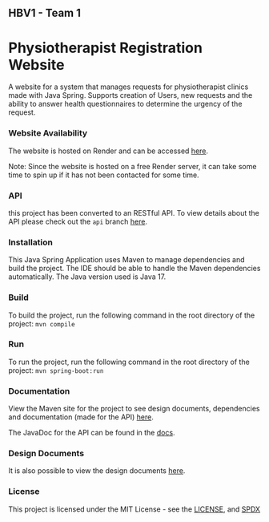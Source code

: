 ## HBV1 - Team 1
# Physiotherapist Registration Website
A website for a system that manages requests for physiotherapist clinics made with Java Spring.
Supports creation of Users, new requests and the ability to answer health questionnaires to determine the urgency of the request.

### Website Availability
The website is hosted on Render and can be accessed [here](https://hbv1.onrender.com/).

Note: Since the website is hosted on a free Render server, it can take some time to spin up if it has not been contacted for some time. 

### API
this project has been converted to an RESTful API. To view details about the API please check out the `api` branch [here](https://github.com/AndriFannar/HBV1/tree/api).

### Installation
This Java Spring Application uses Maven to manage dependencies and build the project. The IDE should be able to handle the Maven dependencies automatically.
The Java version used is Java 17.

### Build
To build the project, run the following command in the root directory of the project:
```mvn compile```

### Run
To run the project, run the following command in the root directory of the project:
```mvn spring-boot:run```

### Documentation
View the Maven site for the project to see design documents, dependencies and documentation (made for the API) [here](https://andrifannar.github.io/HBV1/target/site/index.html).

The JavaDoc for the API can be found in the [docs](https://andrifannar.github.io/HBV1/target/site/apidocs/index.html).

### Design Documents
It is also possible to view the design documents [here](src/site/markdown/UML.md).

### License
This project is licensed under the MIT License - see the [LICENSE](LICENSE), and [SPDX](https://spdx.org/licenses/MIT.html)

